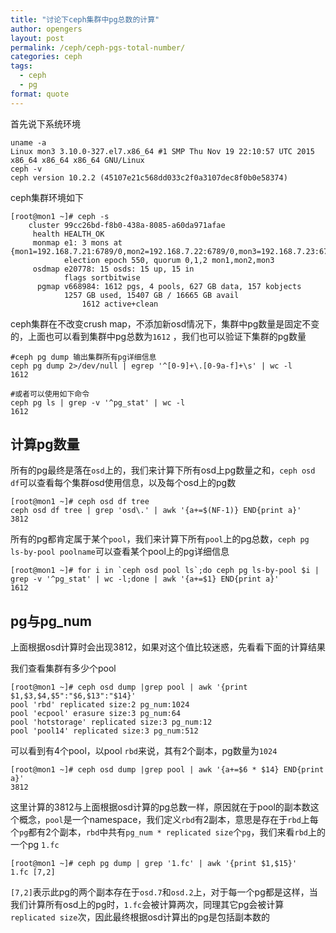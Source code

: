 ```yaml
---
title: "讨论下ceph集群中pg总数的计算"
author: opengers
layout: post
permalink: /ceph/ceph-pgs-total-number/
categories: ceph
tags:
  - ceph
  - pg
format: quote
---
```


首先说下系统环境  

``` shell
uname -a
Linux mon3 3.10.0-327.el7.x86_64 #1 SMP Thu Nov 19 22:10:57 UTC 2015 x86_64 x86_64 x86_64 GNU/Linux
ceph -v
ceph version 10.2.2 (45107e21c568dd033c2f0a3107dec8f0b0e58374)
```

ceph集群环境如下   

``` shell
[root@mon1 ~]# ceph -s
    cluster 99cc26bd-f8b0-438a-8085-a60da971afae
     health HEALTH_OK
     monmap e1: 3 mons at {mon1=192.168.7.21:6789/0,mon2=192.168.7.22:6789/0,mon3=192.168.7.23:6789/0}
            election epoch 550, quorum 0,1,2 mon1,mon2,mon3
     osdmap e20778: 15 osds: 15 up, 15 in
            flags sortbitwise
      pgmap v668984: 1612 pgs, 4 pools, 627 GB data, 157 kobjects
            1257 GB used, 15407 GB / 16665 GB avail
                1612 active+clean
```

ceph集群在不改变crush map，不添加新osd情况下，集群中pg数量是固定不变的，上面也可以看到集群中pg总数为`1612` ，我们也可以验证下集群的pg数量     

``` shell
#ceph pg dump 输出集群所有pg详细信息  
ceph pg dump 2>/dev/null | egrep '^[0-9]+\.[0-9a-f]+\s' | wc -l
1612

#或者可以使用如下命令
ceph pg ls | grep -v '^pg_stat' | wc -l
1612
```

## 计算pg数量  

所有的pg最终是落在`osd`上的，我们来计算下所有osd上pg数量之和，`ceph osd df`可以查看每个集群osd使用信息，以及每个osd上的pg数    

``` shell
[root@mon1 ~]# ceph osd df tree
ceph osd df tree | grep 'osd\.' | awk '{a+=$(NF-1)} END{print a}'
3812
```

所有的pg都肯定属于某个`pool`，我们来计算下所有`pool`上的pg总数，`ceph pg ls-by-pool poolname`可以查看某个pool上的pg详细信息    

``` shell
[root@mon1 ~]# for i in `ceph osd pool ls`;do ceph pg ls-by-pool $i | grep -v '^pg_stat' | wc -l;done | awk '{a+=$1} END{print a}'
1612
```

## pg与pg_num  

上面根据osd计算时会出现3812，如果对这个值比较迷惑，先看看下面的计算结果  

我们查看集群有多少个pool    

``` shell
[root@mon1 ~]# ceph osd dump |grep pool | awk '{print $1,$3,$4,$5":"$6,$13":"$14}'
pool 'rbd' replicated size:2 pg_num:1024
pool 'ecpool' erasure size:3 pg_num:64
pool 'hotstorage' replicated size:3 pg_num:12
pool 'pool14' replicated size:3 pg_num:512
``` 

可以看到有4个pool，以pool `rbd`来说，其有2个副本，pg数量为`1024`  

``` shell
[root@mon1 ~]# ceph osd dump |grep pool | awk '{a+=$6 * $14} END{print a}'
3812
```

这里计算的3812与上面根据osd计算的pg总数一样，原因就在于pool的副本数这个概念，`pool`是一个namespace，我们定义`rbd`有2副本，意思是存在于`rbd`上每个`pg`都有2个副本，`rbd`中共有`pg_num * replicated size`个`pg`，我们来看`rbd`上的一个pg `1.fc`  

``` shell
[root@mon1 ~]# ceph pg dump | grep '1.fc' | awk '{print $1,$15}'
1.fc [7,2]
```

`[7,2]`表示此pg的两个副本存在于`osd.7`和`osd.2`上，对于每一个pg都是这样，当我们计算所有osd上的pg时，`1.fc`会被计算两次，同理其它pg会被计算`replicated size`次，因此最终根据osd计算出的pg是包括副本数的   



